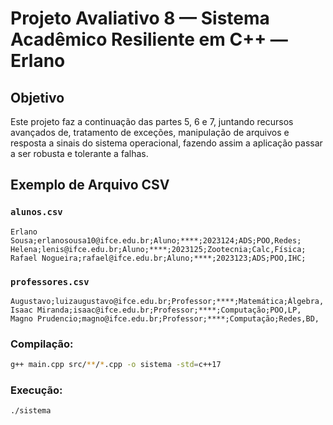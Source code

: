 #  Projeto Avaliativo 8 — Sistema Acadêmico Resiliente em C++ — Erlano

##  Objetivo
Este projeto faz a continuação das partes 5, 6 e 7, juntando recursos avançados de, tratamento de exceções, manipulação de arquivos e resposta a sinais do sistema operacional, fazendo assim a aplicação passar a ser robusta e tolerante a falhas.

## Exemplo de Arquivo CSV

### `alunos.csv`
```
Erlano Sousa;erlanosousa10@ifce.edu.br;Aluno;****;2023124;ADS;POO,Redes;
Helena;lenis@ifce.edu.br;Aluno;****;2023125;Zootecnia;Calc,Física;
Rafael Nogueira;rafael@ifce.edu.br;Aluno;****;2023123;ADS;POO,IHC;

```

### `professores.csv`
```
Augustavo;luizaugustavo@ifce.edu.br;Professor;****;Matemática;Álgebra,
Isaac Miranda;isaac@ifce.edu.br;Professor;****;Computação;POO,LP,
Magno Prudencio;magno@ifce.edu.br;Professor;****;Computação;Redes,BD,
```

### Compilação:
```bash
g++ main.cpp src/**/*.cpp -o sistema -std=c++17
```

### Execução:
```bash
./sistema
```

